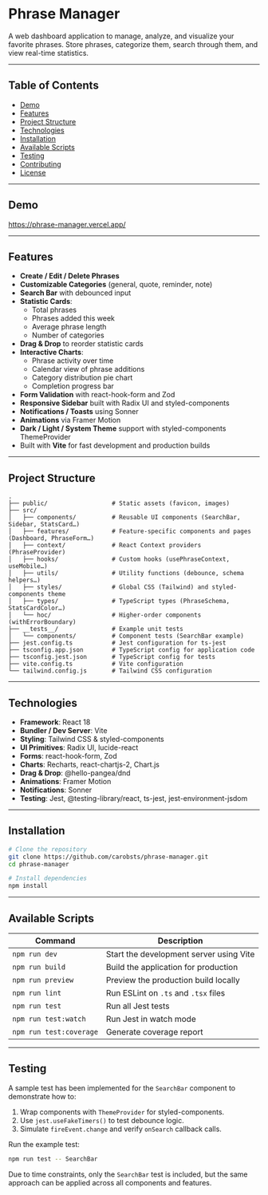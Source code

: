 # Phrase Manager

A web dashboard application to manage, analyze, and visualize your favorite phrases. Store phrases, categorize them, search through them, and view real-time statistics.

---

## Table of Contents

- [Demo](#demo)  
- [Features](#features)  
- [Project Structure](#project-structure)  
- [Technologies](#technologies)  
- [Installation](#installation)  
- [Available Scripts](#available-scripts)  
- [Testing](#testing)  
- [Contributing](#contributing)  
- [License](#license)  

---

## Demo

https://phrase-manager.vercel.app/

---

## Features

- **Create / Edit / Delete Phrases**  
- **Customizable Categories** (general, quote, reminder, note)  
- **Search Bar** with debounced input  
- **Statistic Cards**:
  - Total phrases  
  - Phrases added this week  
  - Average phrase length  
  - Number of categories  
- **Drag & Drop** to reorder statistic cards  
- **Interactive Charts**:
  - Phrase activity over time  
  - Calendar view of phrase additions  
  - Category distribution pie chart  
  - Completion progress bar  
- **Form Validation** with react-hook-form and Zod  
- **Responsive Sidebar** built with Radix UI and styled-components  
- **Notifications / Toasts** using Sonner  
- **Animations** via Framer Motion  
- **Dark / Light / System Theme** support with styled-components ThemeProvider  
- Built with **Vite** for fast development and production builds

---

## Project Structure

```
.
├── public/                  # Static assets (favicon, images)
├── src/
│   ├── components/          # Reusable UI components (SearchBar, Sidebar, StatsCard…)
│   ├── features/            # Feature-specific components and pages (Dashboard, PhraseForm…)
│   ├── context/             # React Context providers (PhraseProvider)
│   ├── hooks/               # Custom hooks (usePhraseContext, useMobile…)
│   ├── utils/               # Utility functions (debounce, schema helpers…)
│   ├── styles/              # Global CSS (Tailwind) and styled-components theme
│   ├── types/               # TypeScript types (PhraseSchema, StatsCardColor…)
│   └── hoc/                 # Higher-order components (withErrorBoundary)
├── __tests__/               # Example unit tests
│   └── components/          # Component tests (SearchBar example)
├── jest.config.ts           # Jest configuration for ts-jest  
├── tsconfig.app.json        # TypeScript config for application code  
├── tsconfig.jest.json       # TypeScript config for tests  
├── vite.config.ts           # Vite configuration  
└── tailwind.config.js       # Tailwind CSS configuration  
```

---

## Technologies

- **Framework**: React 18  
- **Bundler / Dev Server**: Vite  
- **Styling**: Tailwind CSS & styled-components  
- **UI Primitives**: Radix UI, lucide-react  
- **Forms**: react-hook-form, Zod  
- **Charts**: Recharts, react-chartjs-2, Chart.js  
- **Drag & Drop**: @hello-pangea/dnd  
- **Animations**: Framer Motion  
- **Notifications**: Sonner  
- **Testing**: Jest, @testing-library/react, ts-jest, jest-environment-jsdom  

---

## Installation

```bash
# Clone the repository
git clone https://github.com/carobsts/phrase-manager.git
cd phrase-manager

# Install dependencies
npm install
```

---

## Available Scripts

| Command                    | Description                                            |
| -------------------------- | ------------------------------------------------------ |
| `npm run dev`              | Start the development server using Vite               |
| `npm run build`            | Build the application for production                  |
| `npm run preview`          | Preview the production build locally                  |
| `npm run lint`             | Run ESLint on `.ts` and `.tsx` files                  |
| `npm run test`             | Run all Jest tests                                    |
| `npm run test:watch`       | Run Jest in watch mode                                |
| `npm run test:coverage`    | Generate coverage report                              |

---

## Testing

A sample test has been implemented for the `SearchBar` component to demonstrate how to:

1. Wrap components with `ThemeProvider` for styled-components.  
2. Use `jest.useFakeTimers()` to test debounce logic.  
3. Simulate `fireEvent.change` and verify `onSearch` callback calls.  

Run the example test:

```bash
npm run test -- SearchBar
```

Due to time constraints, only the `SearchBar` test is included, but the same approach can be applied across all components and features.
